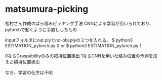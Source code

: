 # matsumura-picking
松村さん作成のばら積みピッキング手法
CNNによる学習が用いられており、pytorchで動くように手直ししたもの

inputフォルダにout.plyとno-obj.plyの２つを入れる。
$ python3 ESTIMATION_pytorch.py 0
or
$ python3 ESTIMATION_pytorch.py 1

0ならGraspabilityのみの把持位置検出
1ならCNNを用いた絡み位置の予測を加えた把持位置検出

なお、学習の仕方は不明

